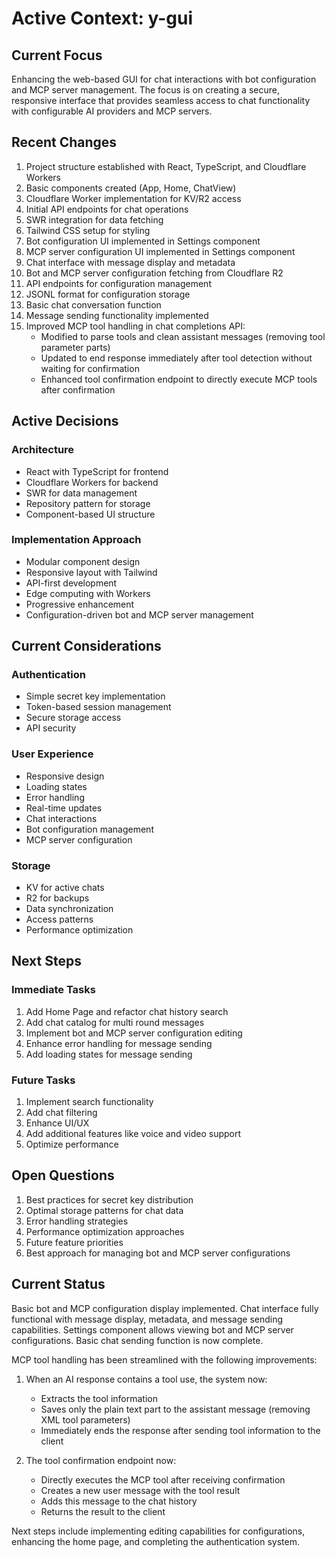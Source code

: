 # Active Context: y-gui

## Current Focus
Enhancing the web-based GUI for chat interactions with bot configuration and MCP server management. The focus is on creating a secure, responsive interface that provides seamless access to chat functionality with configurable AI providers and MCP servers.

## Recent Changes
1. Project structure established with React, TypeScript, and Cloudflare Workers
2. Basic components created (App, Home, ChatView)
3. Cloudflare Worker implementation for KV/R2 access
4. Initial API endpoints for chat operations
5. SWR integration for data fetching
6. Tailwind CSS setup for styling
7. Bot configuration UI implemented in Settings component
8. MCP server configuration UI implemented in Settings component
9. Chat interface with message display and metadata
10. Bot and MCP server configuration fetching from Cloudflare R2
11. API endpoints for configuration management
12. JSONL format for configuration storage
13. Basic chat conversation function
14. Message sending functionality implemented
15. Improved MCP tool handling in chat completions API:
    - Modified to parse tools and clean assistant messages (removing tool parameter parts)
    - Updated to end response immediately after tool detection without waiting for confirmation
    - Enhanced tool confirmation endpoint to directly execute MCP tools after confirmation

## Active Decisions

### Architecture
- React with TypeScript for frontend
- Cloudflare Workers for backend
- SWR for data management
- Repository pattern for storage
- Component-based UI structure

### Implementation Approach
- Modular component design
- Responsive layout with Tailwind
- API-first development
- Edge computing with Workers
- Progressive enhancement
- Configuration-driven bot and MCP server management

## Current Considerations

### Authentication
- Simple secret key implementation
- Token-based session management
- Secure storage access
- API security

### User Experience
- Responsive design
- Loading states
- Error handling
- Real-time updates
- Chat interactions
- Bot configuration management
- MCP server configuration

### Storage
- KV for active chats
- R2 for backups
- Data synchronization
- Access patterns
- Performance optimization

## Next Steps

### Immediate Tasks
1. Add Home Page and refactor chat history search
2. Add chat catalog for multi round messages
3. Implement bot and MCP server configuration editing
4. Enhance error handling for message sending
5. Add loading states for message sending

### Future Tasks
1. Implement search functionality
2. Add chat filtering
3. Enhance UI/UX
4. Add additional features like voice and video support
5. Optimize performance

## Open Questions
1. Best practices for secret key distribution
2. Optimal storage patterns for chat data
3. Error handling strategies
4. Performance optimization approaches
5. Future feature priorities
6. Best approach for managing bot and MCP server configurations

## Current Status
Basic bot and MCP configuration display implemented. Chat interface fully functional with message display, metadata, and message sending capabilities. Settings component allows viewing bot and MCP server configurations. Basic chat sending function is now complete. 

MCP tool handling has been streamlined with the following improvements:
1. When an AI response contains a tool use, the system now:
   - Extracts the tool information
   - Saves only the plain text part to the assistant message (removing XML tool parameters)
   - Immediately ends the response after sending tool information to the client
   
2. The tool confirmation endpoint now:
   - Directly executes the MCP tool after receiving confirmation
   - Creates a new user message with the tool result
   - Adds this message to the chat history
   - Returns the result to the client

Next steps include implementing editing capabilities for configurations, enhancing the home page, and completing the authentication system.
